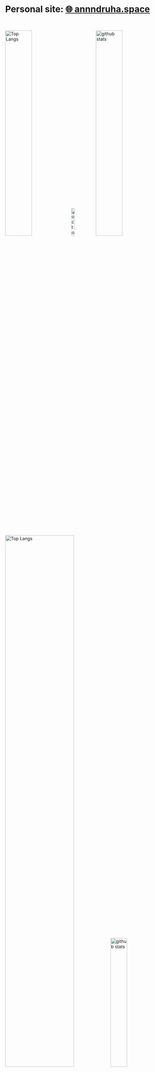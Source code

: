 # Personal site: [🌐 annndruha.space](https://annndruha.space)
<br>
<p align="left">
  <img alt="Top Langs" width=41% src="http://github-profile-summary-cards.vercel.app/api/cards/most-commit-language?username=annndruha&theme=default" />
  <img alt="octocat" width=15% src="https://user-images.githubusercontent.com/5713670/87202985-820dcb80-c2b6-11ea-9f56-7ec461c497c3.gif"/>
  <img alt="github stats" width=41% src="http://github-profile-summary-cards.vercel.app/api/cards/stats?username=annndruha&theme=default" />
</p>


<p align="left">
  <img alt="Top Langs" width=66% src="http://github-profile-summary-cards.vercel.app/api/cards/profile-details?username=annndruha&theme=default" />
  
  <!--   Comment up-to-date plot, it's loads too long  -->
  <!--   <img alt="github stats" width=33% src="http://github-profile-summary-cards.vercel.app/api/cards/productive-time?username=annndruha&theme=default&utcOffset=3" /> -->

  <img alt="github stats" width=32.5% src="https://github.com/user-attachments/assets/a4ebe470-690a-4787-b17e-f6022c2f219e" />
</p>
